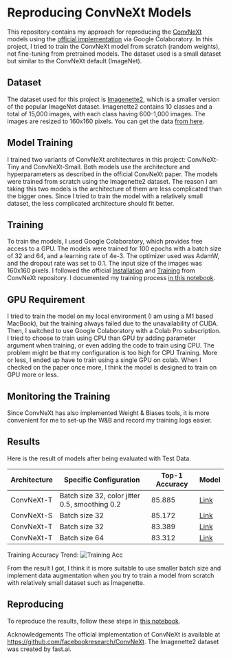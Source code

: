 # Reproducing ConvNeXt Models
This repository contains my approach for reproducing the [ConvNeXt](https://arxiv.org/abs/2201.03545) models using the [official implementation](https://github.com/facebookresearch/ConvNeXt) via Google Colaboratory. In this project, I tried to train the ConvNeXt model from scratch (random weights), not fine-tuning from pretrained models. The dataset used is a small dataset but similar to the ConvNeXt default (ImageNet).

## Dataset
The dataset used for this project is [Imagenette2](https://github.com/fastai/imagenette), which is a smaller version of the popular ImageNet dataset. Imagenette2 contains 10 classes and a total of 15,000 images, with each class having 600-1,000 images. The images are resized to 160x160 pixels. You can get the data [from here](https://s3.amazonaws.com/fast-ai-imageclas/imagenette2-160.tgz).

## Model Training
I trained two variants of ConvNeXt architectures in this project: ConvNeXt-Tiny and ConvNeXt-Small. Both models use the architecture and hyperparameters as described in the official ConvNeXt paper. The models were trained from scratch using the Imagenette2 dataset. The reason I am taking this two models is the architecture of them are less complicated than the bigger ones. Since I tried to train the model with a relatively small dataset, the less complicated architecture should fit better.

## Training
To train the models, I used Google Colaboratory, which provides free access to a GPU. The models were trained for 100 epochs with a batch size of 32 and 64, and a learning rate of 4e-3. The optimizer used was AdamW, and the dropout rate was set to 0.1. The input size of the images was 160x160 pixels. I followed the official [Installation](https://github.com/facebookresearch/ConvNeXt/blob/main/INSTALL.md) and [Training](https://github.com/facebookresearch/ConvNeXt/blob/main/TRAINING.md) from ConvNeXt repository. I documented my training process [in this notebook](https://github.com/lolikgiovi/ConvNeXt-Repro/blob/main/Training_History.ipynb).

## GPU Requirement
I tried to train the model on my local environment (I am using a M1 based MacBook), but the training always failed due to the unavailability of CUDA. Then, I switched to use Google Colaboratory with a Colab Pro subscription. I tried to choose to train using CPU than GPU by adding parameter argument when training, or even adding the code to train using CPU. The problem might be that my configuration is too high for CPU Training. More or less, I ended up have to train using a single GPU on colab. When I checked on the paper once more, I think the model is designed to train on GPU more or less.

## Monitoring the Training
Since ConvNeXt has also implemented Weight & Biases tools, it is more convenient for me to set-up the W&B and record my training logs easier.

## Results
Here is the result of models after being evaluated with Test Data. 

| Architecture     | Specific Configuration                         | Top-1 Accuracy | Model |
|------------------|------------------------------------------------|----------------|-------|
| ConvNeXt-T    | Batch size 32, color jitter 0.5, smoothing 0.2 | 85.885         | [Link](https://drive.google.com/file/d/1WgZHE80WELCdxjGSLj94UTfo_EueDoBm/view?usp=share_link) |
| ConvNeXt-S   | Batch size 32                                  | 85.172         | [Link](https://drive.google.com/file/d/1SIVKlTS_6kJ5yRIA8rK3pu1UYGT6pUJq/view?usp=share_link) |
| ConvNeXt-T    | Batch size 32                                  | 83.389         | [Link](https://drive.google.com/file/d/1me7f5HmgqM5f4-AxGnKQ-3LcUzk7NAvs/view?usp=share_link) |
| ConvNeXt-T    | Batch size 64                                  | 83.312         | [Link](https://drive.google.com/file/d/1klxyPyjyYi2LLMj8VUTchXsoPMOwVcU_/view?usp=share_link) |

Training Accuracy Trend:
![Training Acc](https://user-images.githubusercontent.com/59627864/222997332-5c6932c6-fb37-4dd8-ac62-dc2a9683384b.png)


From the result I got, I think it is more suitable to use smaller batch size and implement data augmentation when you try to train a model from scratch with relatively small dataset such as Imagenette.

## Reproducing
To reproduce the results, follow these steps in [this notebook](https://github.com/lolikgiovi/ConvNeXt-Repro/blob/main/Training_ConvNeXt.ipynb).

Acknowledgements
The official implementation of ConvNeXt is available at https://github.com/facebookresearch/ConvNeXt. The Imagenette2 dataset was created by fast.ai.
